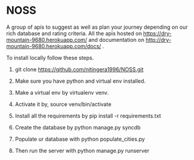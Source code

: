 # NOSS

A group of apis to suggest as well as plan your journey depending on our rich database and rating criteria.
All the apis hosted on https://dry-mountain-9680.herokuapp.com/ and documentation on http://dry-mountain-9680.herokuapp.com/docs/ . 

To install locally follow these steps.

1. git clone https://github.com/nitingera1996/NOSS.git

2. Make sure you have python and virtual env installed.

3. Make a virtual env by virtualenv venv.

4. Activate it by, source venv/bin/activate

5. Install all the requirements by pip install -r requirements.txt

6. Create the database by python manage.py syncdb

7. Populate ur database with python populate_cities.py

8. Then run the server with python manage.py runserver
